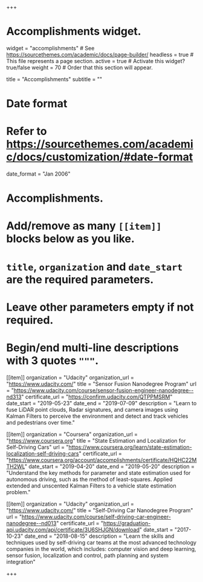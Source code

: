 +++
# Accomplishments widget.
widget = "accomplishments"  # See https://sourcethemes.com/academic/docs/page-builder/
headless = true  # This file represents a page section.
active = true  # Activate this widget? true/false
weight = 70  # Order that this section will appear.

title = "Accomplish&shy;ments"
subtitle = ""

# Date format
#   Refer to https://sourcethemes.com/academic/docs/customization/#date-format
date_format = "Jan 2006"

# Accomplishments.
#   Add/remove as many `[[item]]` blocks below as you like.
#   `title`, `organization` and `date_start` are the required parameters.
#   Leave other parameters empty if not required.
#   Begin/end multi-line descriptions with 3 quotes `"""`.

[[item]]
  organization = "Udacity"
  organization_url = "https://www.udacity.com/"
  title = "Sensor Fusion Nanodegree Program"
  url = "https://www.udacity.com/course/sensor-fusion-engineer-nanodegree--nd313"
  certificate_url = "https://confirm.udacity.com/QTPPMSRM"
  date_start = "2019-05-23"
  date_end = "2019-07-09"
  description = "Learn to fuse LiDAR point clouds, Radar signatures, and camera images using Kalman Filters to perceive the environment and detect and track vehicles and pedestrians over time."

[[item]]
  organization = "Coursera"
  organization_url = "https://www.coursera.org"
  title = "State Estimation and Localization for Self-Driving Cars"
  url = "https://www.coursera.org/learn/state-estimation-localization-self-driving-cars"
  certificate_url = "https://www.coursera.org/account/accomplishments/certificate/HQHC22MTH2WL"
  date_start = "2019-04-20"
  date_end = "2019-05-20"
  description = "Understand the key methods for parameter and state estimation used for autonomous driving, such as the method of least-squares. Applied extended and unscented Kalman Filters to a vehicle state estimation problem."

[[item]]
  organization = "Udacity"
  organization_url = "https://www.udacity.com/"
  title = "Self-Driving Car Nanodegree Program"
  url = "https://www.udacity.com/course/self-driving-car-engineer-nanodegree--nd013"
  certificate_url = "https://graduation-api.udacity.com/api/certificate/3U6SHJGN/download"
  date_start = "2017-10-23"
  date_end = "2018-08-15"
  description = "Learn the skills and techniques used by self-driving car teams at the most advanced technology companies in the world, which includes: computer vision and deep learning, sensor fusion, localization and control, path planning and system integration"

+++
